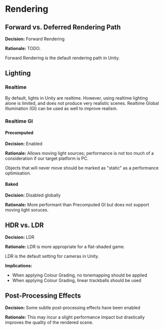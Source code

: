 # Rendering

## Forward vs. Deferred Rendering Path

**Decision:** Forward Rendering

**Rationale:** TODO.

Forward Rendering is the default rendering path in Unity.

## Lighting

### Realtime

By default, lights in Unity are realtime. However, using realtime lighting alone is limited, and does not produce very realistic scenes. Realtime Global Illumination (GI) can be used as well to improve realism.

### Realtime GI

#### Precomputed

**Decision:** Enabled

**Rationale:** Allows moving light sources; performance is not too much of a consideration if our target platform is PC.

Objects that will never move should be marked as "static" as a performance optimisation.

#### Baked

**Decision:** Disabled globally

**Rationale:** More performant than Precomputed GI but does not support moving light soruces.

## HDR vs. LDR

**Decision:** LDR

**Rationale:** LDR is more appropriate for a flat-shaded game.

LDR is the default setting for cameras in Unity.

**Implications:**

 - When applying Colour Grading, no tonemapping should be applied
 - When applying Colour Grading, linear trackballs should be used

## Post-Processing Effects

**Decision:** Some subtle post-processing effects have been enabled

**Rationale:** This may incur a slight performance impact but drastically improves the quality of the rendered scene.
